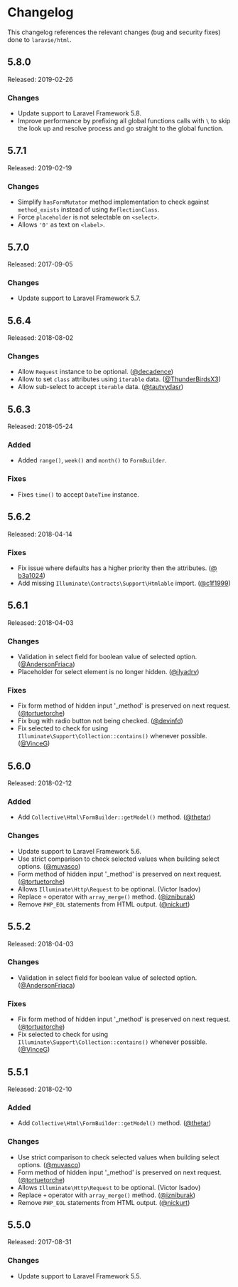 # Changelog

This changelog references the relevant changes (bug and security fixes) done to `laravie/html`.

## 5.8.0

Released: 2019-02-26

### Changes

* Update support to Laravel Framework 5.8.
* Improve performance by prefixing all global functions calls with `\` to skip the look up and resolve process and go straight to the global function. 

## 5.7.1

Released: 2019-02-19

### Changes

* Simplify `hasFormMutator` method implementation to check against `method_exists` instead of using `ReflectionClass`.
* Force `placeholder` is not selectable on `<select>`.
* Allows `'0'` as text on `<label>`.

## 5.7.0

Released: 2017-09-05

### Changes

* Update support to Laravel Framework 5.7. 

## 5.6.4

Released: 2018-08-02

### Changes

* Allow `Request` instance to be optional. ([@decadence](https://github.com/decadence))
* Allow to set `class` attributes using `iterable` data. ([@ThunderBirdsX3](https://github.com/ThunderBirdsX3))
* Allow sub-select to accept `iterable` data. ([@tautvydasr](https://github.com/tautvydasr))

## 5.6.3

Released: 2018-05-24

### Added

* Added `range()`, `week()` and `month()` to `FormBuilder`.

### Fixes

* Fixes `time()` to accept `DateTime` instance.

## 5.6.2

Released: 2018-04-14

### Fixes

* Fix issue where defaults has a higher priority then the attributes. ([@
b3a1024](https://github.com/laravie/html/commit/b3a10245c791a211e5f8ec37117f4549cd22aabe))
* Add missing `Illuminate\Contracts\Support\Htmlable` import. ([@c1f1999](https://github.com/laravie/html/commit/c1f1999b02cdd5aebe351428909fd2e21ad2176a))

## 5.6.1

Released: 2018-04-03

### Changes

* Validation in select field for boolean value of selected option. ([@AndersonFriaca](https://github.com/AndersonFriaca))
* Placeholder for select element is no longer hidden. ([@ilyadrv](https://github.com/ilyadrv))

### Fixes

* Fix form method of hidden input '_method' is preserved on next request. ([@tortuetorche](https://github.com/tortuetorche))
* Fix bug with radio button not being checked. ([@devinfd](https://github.com/devinfd))
* Fix selected to check for using `Illuminate\Support\Collection::contains()` whenever possible. ([@VinceG](https://github.com/VinceG))

## 5.6.0

Released: 2018-02-12

### Added

* Add `Collective\Html\FormBuilder::getModel()` method. ([@thetar](https://github.com/thetar))

### Changes

* Update support to Laravel Framework 5.6.
* Use strict comparison to check selected values when building select options. ([@muvasco](https://github.com/muvasco))
* Form method of hidden input '_method' is preserved on next request. ([@tortuetorche](https://github.com/tortuetorche))
* Allows `Illuminate\Http\Request` to be optional. (Victor Isadov)
* Replace `+` operator with `array_merge()` method. ([@izniburak](https://github.com/izniburak))
* Remove `PHP_EOL` statements from HTML output. ([@nickurt](https://github.com/nickurt))

## 5.5.2

Released: 2018-04-03

### Changes

* Validation in select field for boolean value of selected option. ([@AndersonFriaca](https://github.com/AndersonFriaca))

### Fixes

* Fix form method of hidden input '_method' is preserved on next request. ([@tortuetorche](https://github.com/tortuetorche))
* Fix selected to check for using `Illuminate\Support\Collection::contains()` whenever possible. ([@VinceG](https://github.com/VinceG))

## 5.5.1

Released: 2018-02-10

### Added

* Add `Collective\Html\FormBuilder::getModel()` method. ([@thetar](https://github.com/thetar))

### Changes

* Use strict comparison to check selected values when building select options. ([@muvasco](https://github.com/muvasco))
* Form method of hidden input '_method' is preserved on next request. ([@tortuetorche](https://github.com/tortuetorche))
* Allows `Illuminate\Http\Request` to be optional. (Victor Isadov)
* Replace `+` operator with `array_merge()` method. ([@izniburak](https://github.com/izniburak))
* Remove `PHP_EOL` statements from HTML output. ([@nickurt](https://github.com/nickurt))

## 5.5.0

Released: 2017-08-31

### Changes

* Update support to Laravel Framework 5.5.


